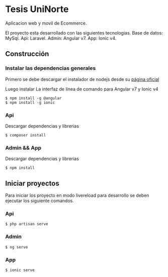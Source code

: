 # Tesis UniNorte
Aplicacion web y movil de Ecommerce.

El proyecto esta desarrollado con las siguientes tecnologias.
Base de datos: MySql.
Api: Laravel.
Admin: Angular v7.
App: Ionic v4.

## Construcción

### Instalar las dependencias generales
Primero se debe descargar el instalador de nodejs desde su [página oficial](http://nodejs.org/download/)

Luego instalar La interfaz de línea de comando para Angular v7 y Ionic v4
```
$ npm install -g @angular
$ npm install -g ionic
```

### Api
Descargar dependencias y librerias
```
$ composer install
```

### Admin && App
Descargar dependencias y librerias
```
$ npm install
```

## Iniciar proyectos
Para iniciar los proyecto en modo livereload para desarrollo se deben ejecutar los siguiente comandos.

### Api
```
$ php artisan serve
```

### Admin
```
$ ng serve
```

### App
```
$ ionic serve
```